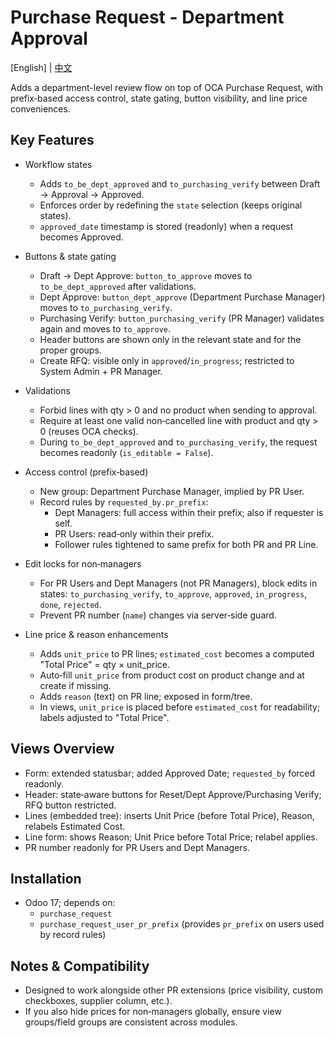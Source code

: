 # Purchase Request - Department Approval

[English] | [中文](README.zh.md)

Adds a department-level review flow on top of OCA Purchase Request, with prefix‑based access control, state gating, button visibility, and line price conveniences.

## Key Features
- Workflow states
  - Adds `to_be_dept_approved` and `to_purchasing_verify` between Draft → Approval → Approved.
  - Enforces order by redefining the `state` selection (keeps original states).
  - `approved_date` timestamp is stored (readonly) when a request becomes Approved.

- Buttons & state gating
  - Draft → Dept Approve: `button_to_approve` moves to `to_be_dept_approved` after validations.
  - Dept Approve: `button_dept_approve` (Department Purchase Manager) moves to `to_purchasing_verify`.
  - Purchasing Verify: `button_purchasing_verify` (PR Manager) validates again and moves to `to_approve`.
  - Header buttons are shown only in the relevant state and for the proper groups.
  - Create RFQ: visible only in `approved`/`in_progress`; restricted to System Admin + PR Manager.

- Validations
  - Forbid lines with qty > 0 and no product when sending to approval.
  - Require at least one valid non‑cancelled line with product and qty > 0 (reuses OCA checks).
  - During `to_be_dept_approved` and `to_purchasing_verify`, the request becomes readonly (`is_editable = False`).

- Access control (prefix‑based)
  - New group: Department Purchase Manager, implied by PR User.
  - Record rules by `requested_by.pr_prefix`:
    - Dept Managers: full access within their prefix; also if requester is self.
    - PR Users: read‑only within their prefix.
    - Follower rules tightened to same prefix for both PR and PR Line.

- Edit locks for non‑managers
  - For PR Users and Dept Managers (not PR Managers), block edits in states: `to_purchasing_verify`, `to_approve`, `approved`, `in_progress`, `done`, `rejected`.
  - Prevent PR number (`name`) changes via server‑side guard.

- Line price & reason enhancements
  - Adds `unit_price` to PR lines; `estimated_cost` becomes a computed "Total Price" = qty × unit_price.
  - Auto‑fill `unit_price` from product cost on product change and at create if missing.
  - Adds `reason` (text) on PR line; exposed in form/tree.
  - In views, `unit_price` is placed before `estimated_cost` for readability; labels adjusted to "Total Price".

## Views Overview
- Form: extended statusbar; added Approved Date; `requested_by` forced readonly.
- Header: state‑aware buttons for Reset/Dept Approve/Purchasing Verify; RFQ button restricted.
- Lines (embedded tree): inserts Unit Price (before Total Price), Reason, relabels Estimated Cost.
- Line form: shows Reason; Unit Price before Total Price; relabel applies.
- PR number readonly for PR Users and Dept Managers.

## Installation
- Odoo 17; depends on:
  - `purchase_request`
  - `purchase_request_user_pr_prefix` (provides `pr_prefix` on users used by record rules)

## Notes & Compatibility
- Designed to work alongside other PR extensions (price visibility, custom checkboxes, supplier column, etc.).
- If you also hide prices for non‑managers globally, ensure view groups/field groups are consistent across modules.

